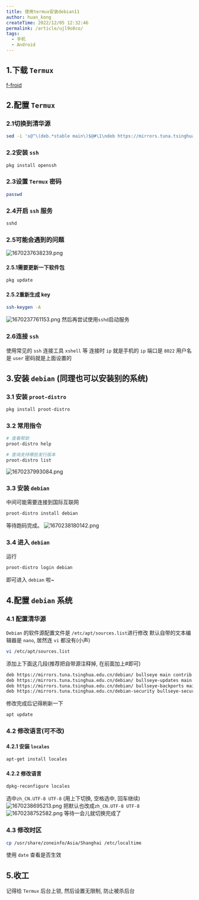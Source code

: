 ```yaml
---
title: 使用termux安装debian11
author: huan_kong
createTime: 2022/12/05 12:32:46
permalink: /article/ujl9o8co/
tags: 
  - 手机
  - Android
---
```


## 1.下载 `Termux`

[f-froid](https://f-droid.org/packages/com.termux/)

## 2.配置 `Termux`

### 2.1切换到清华源

```sh
sed -i 's@^\(deb.*stable main\)$@#\1\ndeb https://mirrors.tuna.tsinghua.edu.cn/termux/termux-packages-24 stable main@' $PREFIX/etc/apt/sources.list
```

### 2.2安装 `ssh`

```sh
pkg install openssh
```

### 2.3设置 `Termux` 密码

```sh
passwd
```

### 2.4开启 `ssh` 服务

```sh
sshd
```

### 2.5可能会遇到的问题

![1670237638239.png](https://img.huankong.top/i/2022/12/05/638dcdc853e06.png)

#### 2.5.1需要更新一下软件包

```sh
pkg update
```

#### 2.5.2重新生成 key

```sh
ssh-keygen -A
```

![1670237761153.png](https://img.huankong.top/i/2022/12/05/638dce438326b.png)
然后再尝试使用`sshd`启动服务

### 2.6连接 `ssh`

使用常见的 `ssh` 连接工具 `xshell` 等
连接时 `ip` 就是手机的 `ip`
端口是 `8022`
用户名是 `user`
密码就是上面设置的

## 3.安装 `debian` (同理也可以安装别的系统)

### 3.1 安装 `proot-distro`

```sh
pkg install proot-distro
```

### 3.2 常用指令

```sh
# 查看帮助
proot-distro help

# 查询支持哪些发行版本
proot-distro list
```

![1670237993084.png](https://img.huankong.top/i/2022/12/05/638dcf2b32d0b.png)

### 3.3 安装 `debian`

中间可能需要连接到国际互联网

```sh
proot-distro install debian
```

等待跑码完成。
![1670238180142.png](https://img.huankong.top/i/2022/12/05/638dcfe703753.png)

### 3.4 进入 `debian`

运行

```sh
proot-distro login debian
```

即可进入 `debian` 啦~

## 4.配置 `debian` 系统

### 4.1 配置清华源

`Debian` 的软件源配置文件是 `/etc/apt/sources.list`进行修改
默认自带的文本编辑器是 `nano`, 居然连 `vi` 都没有(小声)

```sh
vi /etc/apt/sources.list
```

添加上下面这几段(推荐把自带源注释掉, 在前面加上#即可)

```sh
deb https://mirrors.tuna.tsinghua.edu.cn/debian/ bullseye main contrib non-free
deb https://mirrors.tuna.tsinghua.edu.cn/debian/ bullseye-updates main contrib non-free
deb https://mirrors.tuna.tsinghua.edu.cn/debian/ bullseye-backports main contrib non-free
deb https://mirrors.tuna.tsinghua.edu.cn/debian-security bullseye-security main contrib non-free
```

修改完成后记得刷新一下

```sh
apt update
```

### 4.2 修改语言(可不改)

#### 4.2.1 安装 `locales`

```sh
apt-get install locales
```

#### 4.2.2 修改语言

```sh
dpkg-reconfigure locales
```

选中`zh_CN.UTF-8 UTF-8`
(用上下切换, 空格选中, 回车继续)
![1670238695213.png](https://img.huankong.top/i/2022/12/05/638dd1ea398fb.png)
把默认也改成`zh_CN.UTF-8 UTF-8`
![1670238752582.png](https://img.huankong.top/i/2022/12/05/638dd2227036f.png)
等待一会儿就切换完成了

### 4.3 修改时区

```sh
cp /usr/share/zoneinfo/Asia/Shanghai /etc/localtime
```

使用 `date` 查看是否生效

## 5.收工

记得给 `Termux` 后台上锁, 然后设置无限制, 防止被杀后台
